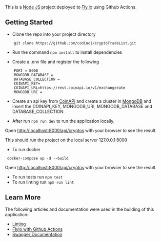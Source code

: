 This is a [Node JS](https://nodejs.org/en) project deployed to [Fly.io](https://fly.io/) using Github Actions.
## Getting Started

- Clone the repo into your project directory
```
	git clone https://github.com/codinci/cryptoTradeList.git
```

- Run the command ``` npm install ``` to install dependencies

- Create a .env file and register the following
```
	PORT = 8000
	MONGODB_DATABASE =
	DATABASE_COLLECTION =
	COINAPI_KEY=
	COINAPI_URL=https://rest.coinapi.io/v1/exchangerate
	MONGODB_URI =
```
- Create an api key from [CoinAPI](https://www.coinapi.io/) and create a cluster in [MongoDB](https://www.mongodb.com/) and insert the COINAPI_KEY, MONGODB_URI, MONGODB_DATABASE and DATABASE_COLLECTION

- After run ``` npm run dev ``` to run the application locally.

Open [http://localhost:8000/api/cryptos](http://localhost:8000/api/cryptos) with your browser to see the result.

This should run the project on the local server 127.0.0.1:8000

- To run docker

```
 docker-compose up -d --build
```
Open [http://localhost:8000/api/cryptos](http://localhost:8000/api/cryptos) with your browser to see the result.

- To run tests run ``` npm test ```
- To run linting run ``` npm run lint ```

## Learn More

The following articles and documentation were used in the building of this application:
- [Linting](https://medium.com/@sindhujad6/setting-up-eslint-and-prettier-in-a-node-js-project-f2577ee2126f)
- [FlyIo with Github Actions](https://fly.io/docs/launch/continuous-deployment-with-github-actions/)
- [Swagger Documentation](https://medium.com/swlh/restful-api-documentation-made-easy-with-swagger-and-openapi-6df7f26dcad)

